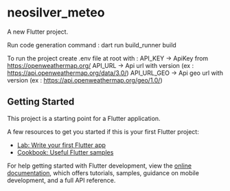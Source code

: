 # neosilver_meteo

A new Flutter project.

Run code generation command : dart run build_runner build

To run the project create .env file at root with :
API_KEY -> ApiKey from https://openweathermap.org/
API_URL -> Api url with version (ex : https://api.openweathermap.org/data/3.0/)
API_URL_GEO -> Api geo url with version (ex : https://api.openweathermap.org/geo/1.0/)

## Getting Started

This project is a starting point for a Flutter application.

A few resources to get you started if this is your first Flutter project:

- [Lab: Write your first Flutter app](https://docs.flutter.dev/get-started/codelab)
- [Cookbook: Useful Flutter samples](https://docs.flutter.dev/cookbook)

For help getting started with Flutter development, view the
[online documentation](https://docs.flutter.dev/), which offers tutorials,
samples, guidance on mobile development, and a full API reference.
